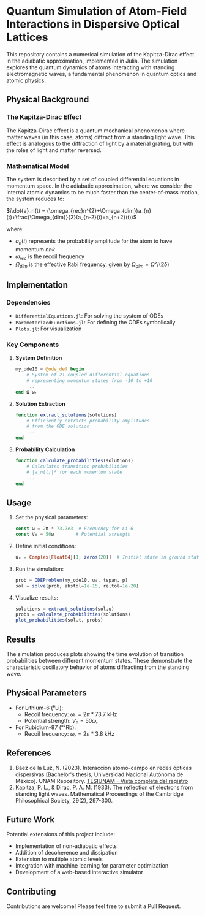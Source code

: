 # Quantum Simulation of Atom-Field Interactions in Dispersive Optical Lattices

This repository contains a numerical simulation of the Kapitza-Dirac effect in the adiabatic approximation, implemented in Julia. The simulation explores the quantum dynamics of atoms interacting with standing electromagnetic waves, a fundamental phenomenon in quantum optics and atomic physics.

## Physical Background

### The Kapitza-Dirac Effect

The Kapitza-Dirac effect is a quantum mechanical phenomenon where matter waves (in this case, atoms) diffract from a standing light wave. This effect is analogous to the diffraction of light by a material grating, but with the roles of light and matter reversed.

### Mathematical Model

The system is described by a set of coupled differential equations in momentum space. In the adiabatic approximation, where we consider the internal atomic dynamics to be much faster than the center-of-mass motion, the system reduces to:

$i\dot{a}_n(t) = (\omega_{rec}n^{2}+\Omega_{dim})a_{n}(t)+\frac{\Omega_{dim}}{2}(a_{n-2}(t)+a_{n+2}(t))$

where:

- $a_n(t)$  represents the probability amplitude for the atom to have momentum $n\hbar k$
- $ω_{rec}$  is the recoil frequency
- $Ω_{dim}$ is the effective Rabi frequency, given by  $Ω_{dim} = Ω²/(2δ)$

## Implementation

### Dependencies

- `DifferentialEquations.jl`: For solving the system of ODEs
- `ParameterizedFunctions.jl`: For defining the ODEs symbolically
- `Plots.jl`: For visualization

### Key Components

1. **System Definition**
   
   ```julia
   my_ode10 = @ode_def begin
       # System of 21 coupled differential equations
       # representing momentum states from -10 to +10
       ...
   end Ω ωᵣ
   ```

2. **Solution Extraction**
   
   ```julia
   function extract_solutions(solutions)
       # Efficiently extracts probability amplitudes
       # from the ODE solution
       ...
   end
   ```

3. **Probability Calculation**
   
   ```julia
   function calculate_probabilities(solutions)
       # Calculates transition probabilities
       # |a_n(t)|² for each momentum state
       ...
   end
   ```

## Usage

1. Set the physical parameters:
   
   ```julia
   const ω = 2π * 73.7e3  # Frequency for Li-6
   const V₀ = 50ω        # Potential strength
   ```

2. Define initial conditions:
   
   ```julia
   u₀ = Complex{Float64}[1; zeros(20)]  # Initial state in ground state
   ```

3. Run the simulation:
   
   ```julia
   prob = ODEProblem(my_ode10, u₀, tspan, p)
   sol = solve(prob, abstol=1e-15, reltol=1e-20)
   ```

4. Visualize results:
   
   ```julia
   solutions = extract_solutions(sol.u)
   probs = calculate_probabilities(solutions)
   plot_probabilities(sol.t, probs)
   ```

## Results

The simulation produces plots showing the time evolution of transition probabilities between different momentum states. These demonstrate the characteristic oscillatory behavior of atoms diffracting from the standing wave.

## Physical Parameters

- For Lithium-6 (⁶Li):
  - Recoil frequency: $ωᵣ = 2π * 73.7$ kHz
  - Potential strength: $V₀ = 50ωᵣ$
- For Rubidium-87 (⁸⁷Rb):
  - Recoil frequency: $ωᵣ = 2π * 3.8$ kHz

## References

1. Báez de la Luz, N. (2023). Interacción átomo-campo en redes ópticas dispersivas [Bachelor's thesis, Universidad Nacional Autónoma de México]. UNAM Repository. [TESIUNAM - Vista completa del registro](https://acortar.link/QdmYmz)
2. Kapitza, P. L., & Dirac, P. A. M. (1933). The reflection of electrons from standing light waves. Mathematical Proceedings of the Cambridge Philosophical Society, 29(2), 297-300.

## Future Work

Potential extensions of this project include:

- Implementation of non-adiabatic effects
- Addition of decoherence and dissipation
- Extension to multiple atomic levels
- Integration with machine learning for parameter optimization
- Development of a web-based interactive simulator

## Contributing

Contributions are welcome! Please feel free to submit a Pull Request.
